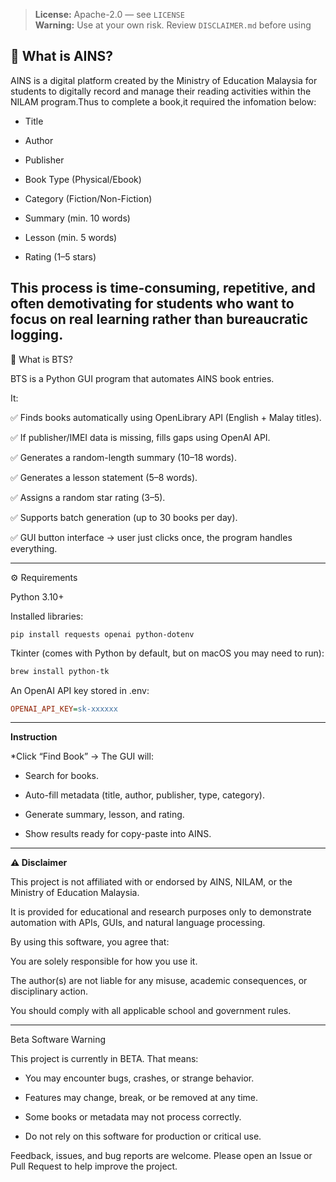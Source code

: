 
> **License:** Apache-2.0 — see `LICENSE`  
> **Warning:** Use at your own risk. Review `DISCLAIMER.md` before using



🔎 What is AINS?
---
AINS is a digital platform created by the Ministry of Education Malaysia for students to digitally record and manage their reading activities within the NILAM program.Thus to complete a book,it required the infomation below:

- Title

- Author

- Publisher

- Book Type (Physical/Ebook)

- Category (Fiction/Non-Fiction)

- Summary (min. 10 words)

- Lesson (min. 5 words)
 
- Rating (1–5 stars)

This process is time-consuming, repetitive, and often demotivating for students who want to focus on real learning rather than bureaucratic logging.
---
🚀 What is BTS?

BTS  is a Python GUI program that automates AINS book entries.

It:

✅ Finds books automatically using OpenLibrary API (English + Malay titles).

✅ If publisher/IMEI data is missing, fills gaps using OpenAI API.

✅ Generates a random-length summary (10–18 words).

✅ Generates a lesson statement (5–8 words).

✅ Assigns a random star rating (3–5).

✅ Supports batch generation (up to 30 books per day).

✅ GUI button interface → user just clicks once, the program handles everything.

---
⚙️ Requirements

Python 3.10+

Installed libraries:
```pip
pip install requests openai python-dotenv
```
Tkinter (comes with Python by default, but on macOS you may need to run):
```zsh
brew install python-tk
```
An OpenAI API key stored in .env:
```ini
OPENAI_API_KEY=sk-xxxxxx
```
---
**Instruction**

*Click “Find Book” → The GUI will:

  * Search for books.

  * Auto-fill metadata (title, author, publisher, type, category).

  * Generate summary, lesson, and rating.

  * Show results ready for copy-paste into AINS.

---
**⚠️ Disclaimer**

This project is not affiliated with or endorsed by AINS, NILAM, or the Ministry of Education Malaysia.

It is provided for educational and research purposes only to demonstrate automation with APIs, GUIs, and natural language processing.

By using this software, you agree that:

You are solely responsible for how you use it.

The author(s) are not liable for any misuse, academic consequences, or disciplinary action.

You should comply with all applicable school and government rules.

--- 
Beta Software Warning

This project is currently in BETA.
That means:

- You may encounter bugs, crashes, or strange behavior.

- Features may change, break, or be removed at any time.

- Some books or metadata may not process correctly.

- Do not rely on this software for production or critical use.

Feedback, issues, and bug reports are welcome. Please open an Issue or Pull Request to help improve the project.




    
